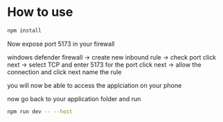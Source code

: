 # How to use

```bash
npm install
```
Now expose port 5173 in your firewall

windows defender firewall 
-> create new inbound rule 
-> check port click next
-> select TCP and enter 5173 for the port click next 
-> allow the connection and click next
name the rule

you will now be able to access the applciation on your phone

now go back to your application folder and run
```bash
npm run dev -- --host
```
